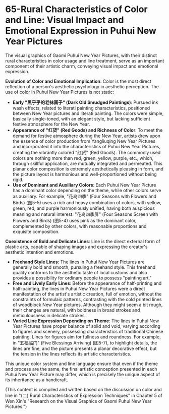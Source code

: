 # 65-Rural Characteristics of Color and Line: Visual Impact and Emotional Expression in Puhui New Year Pictures

The visual graphics of Gaomi Puhui New Year Pictures, with their distinct rural characteristics in color usage and line treatment, serve as an important component of their artistic charm, conveying visual impact and emotional expression.

**Evolution of Color and Emotional Implication**:
Color is the most direct reflection of a person's aesthetic psychology in aesthetic perception. The use of color in Puhui New Year Pictures is not static:
*   **Early "黑乎乎的老抹画子" (Dark Old Smudged Paintings)**: Pursued ink wash effects, related to literati painting characteristics, positioned between New Year pictures and literati painting. The colors were simple, basically single-toned, with an elegant style, but lacking sufficient festive atmosphere for the New Year.
*   **Appearance of "红货" (Red Goods) and Richness of Color**: To meet the demand for festive atmosphere during the New Year, artists drew upon the essence of color production from Yangliuqing New Year Pictures and incorporated it into the characteristics of Puhui New Year Pictures, creating the vibrantly colored "红货" (Red Goods). The commonly used colors are nothing more than red, green, yellow, purple, etc., which, through skillful application, are mutually integrated and permeated. This planar color composition is extremely aesthetically pleasing in form, and the picture layout is harmonious and well-proportioned without being rigid.
*   **Use of Dominant and Auxiliary Colors**: Each Puhui New Year Picture has a dominant color depending on the theme, while other colors serve as auxiliary. For example, "花鸟四季" (Four Seasons with Flowers and Birds) (图5-5) uses a rich and heavy combination of colors, with yellow, green, red, and purple harmoniously unified, having both auspicious meaning and natural interest. "花鸟四季屏" (Four Seasons Screen with Flowers and Birds) (图5-4) uses pink as the dominant color, complemented by other colors, with reasonable proportions and exquisite composition.

**Coexistence of Bold and Delicate Lines**:
Line is the direct external form of plastic arts, capable of shaping images and expressing the creator's aesthetic intention and emotions.
*   **Freehand Style Lines**: The lines in Puhui New Year Pictures are generally bold and smooth, pursuing a freehand style. This freehand quality conforms to the aesthetic taste of local customs and also provides a possibility for ordinary people to possess "painting art."
*   **Free and Lively Early Lines**: Before the appearance of half-printing and half-painting, the lines in Puhui New Year Pictures were a direct manifestation of the artist's artistic creation, full of emotion, without the constraints of formulaic patterns, contrasting with the cold printed lines of woodblock New Year pictures. Although they might seem a bit rough, their changes are natural, with boldness in broad strokes and meticulousness in delicate strokes.
*   **Varied Line Expression Depending on Theme**: The lines in Puhui New Year Pictures have proper balance of solid and void, varying according to figures and scenery, possessing characteristics of traditional Chinese painting. Lines for figures aim for fullness and roundness. For example, in "五福临门" (Five Blessings Arriving) (图5-7), to highlight details, the lines are fine, and the picture presents a planar decorative effect, but the tension in the lines reflects its artistic characteristics.

This unique color system and line language ensure that even if the theme and process are the same, the final artistic conception presented in each Puhui New Year Picture may differ, which is precisely the unique aspect of its inheritance as a handicraft.

(This content is compiled and written based on the discussion on color and line in "(二) Rural Characteristics of Expression Techniques" in Chapter 5 of Wen Xin's "Research on the Visual Graphics of Gaomi Puhui New Year Pictures.")
